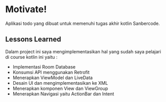 # Motivate!


Aplikasi todo yang dibuat untuk memenuhi tugas akhir kotlin Sanbercode.

## Lessons Learned

Dalam project ini saya mengimplementasikan hal yang sudah saya pelajari di course kotlin ini yaitu :

- Implementasi Room Database
- Konsumsi API menggunakan Retrofit
- Menerapkan ViewModel dan LiveData
- Desain UI dan mengimplementasikan ke XML
- Menerapkan komponen View dan ViewGroup
- Menerapkan Navigasi yaitu ActionBar dan Intent
